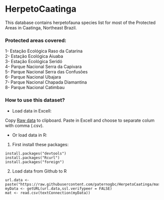 # HerpetoCaatinga
This database contains herpetofauna species list for most of the Protected Areas in Caatinga, Northeast Brazil.

### Protected areas covered:
1- Estação Ecológica Raso da Catarina  
2- Estação Ecológica Aiuaba  
3- Estação Ecológica Seridó  
4- Parque Nacional Serra da Capivara  
5- Parque Nacional Serra das Confusões   
6- Parque Nacional Ubajara  
7- Parque Nacional Chapada Diamantina  
8- Parque Nacional Catimbau  

### How to use this dataset?

* Load data in Excell:  

Copy [Raw data]( https://raw.githubusercontent.com/paternogbc/HerpetoCaatinga/master/Herpeto_dataset.csv) to clipboard. Paste in Excell and choose to separate colum with comma (.csv). 

* Or load data in R:  

1. First install these packages:
```{r}
install.packages("devtools")
install.packages("Rcurl")
install.packages("foreign")
```

2. Load data from Github to R

```{r}
url.data <- paste("https://raw.githubusercontent.com/paternogbc/HerpetoCaatinga/master/Herpeto_dataset.csv",sep="")
myData <- getURL(url.data,ssl.verifypeer = FALSE)
mat <- read.csv(textConnection(myData))
``` 



